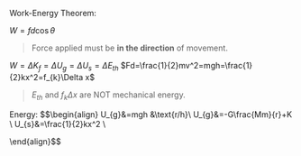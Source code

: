 Work-Energy Theorem:

$W=fd\cos \theta$ 
> Force applied must be **in the direction** of movement.

$W=\Delta K_{f}=\Delta U_{g}=\Delta U_{s}=\Delta E_{th}$ 
$Fd=\frac{1}{2}mv^2=mgh=\frac{1}{2}kx^2=f_{k}\Delta x$ 
> $E_{th}$ and $f_{k}\Delta x$ are NOT mechanical energy.

Energy:
$$\begin{align}
U_{g}&=mgh &\text{r/h}\\
U_{g}&=-G\frac{Mm}{r}+K \\
U_{s}&=\frac{1}{2}kx^2 \\

\end{align}$$